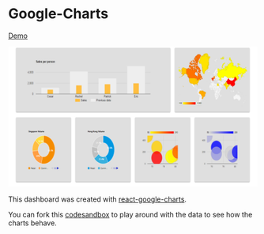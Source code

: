 # Google-Charts
[Demo](google-charts-demo.now.sh)

<img src="google-charts-demo.png"/>

This dashboard was created with [react-google-charts](https://www.npmjs.com/package/react-google-charts).

You can fork this [codesandbox](https://codesandbox.io/s/github/mayojich/Google-Charts) to play around with the data to see how the charts behave.
